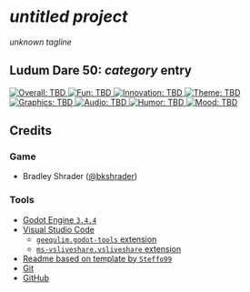 # _untitled project_

_unknown tagline_

## Ludum Dare 50: _category_ entry

[![Overall: TBD](https://img.shields.io/badge/overall-TBD-lightgrey) 
![Fun: TBD](https://img.shields.io/badge/fun-TBD-lightgrey) 
![Innovation: TBD](https://img.shields.io/badge/innovation-TBD-lightgrey) 
![Theme: TBD](https://img.shields.io/badge/theme-TBD-lightgrey) 
![Graphics: TBD](https://img.shields.io/badge/graphics-TBD-lightgrey) 
![Audio: TBD](https://img.shields.io/badge/audio-TBD-lightgrey) 
![Humor: TBD](https://img.shields.io/badge/humor-TBD-lightgrey)
![Mood: TBD](https://img.shields.io/badge/mood-TBD-lightgrey)](YOUR-GAME-URL-HERE)

## Credits

### Game

- Bradley Shrader ([@bkshrader](https://github.com/bkshrader))

### Tools

- [Godot Engine `3.4.4`](https://godotengine.org/)
- [Visual Studio Code](https://code.visualstudio.com/)
	- [`geequlim.godot-tools` extension](https://marketplace.visualstudio.com/items?itemName=geequlim.godot-tools)
	- [`ms-vsliveshare.vsliveshare` extension](https://marketplace.visualstudio.com/items?itemName=ms-vsliveshare.vsliveshare)
- [Readme based on template by `Steffo99`](https://github.com/Steffo99/template-godot-ld50)
- [Git](https://git-scm.com/)
- [GitHub](https://github.com/)
